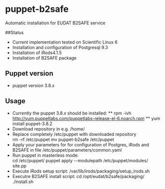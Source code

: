 # puppet-b2safe

Automatic installation for EUDAT B2SAFE service 

##Status

* Current implementation tested on Scientific Linux 6 
* Installation and configuration of Postgresql 9.3 
* Installation of iRods4.1.5
* Installation of B2SAFE package  

## Puppet version 
* puppet version 3.8.x

## Usage 
* Currently the puppet 3.8.x should be installed: 
** rpm -ivh http://yum.puppetlabs.com/puppetlabs-release-el-6.noarch.rpm
** yum install puppet-3.8.2
* Download repository in e.g. /home/ 
* Replace completely /etc/puppet with downloaded repository <br>
   rm -rf /etc/puppet 
   mv puppet-b2safe /etc/puppet
* Apply your parameters for for configuration of Postgres, iRods and B2SAFE in file 
  /etc/puppet/parameters/common.yaml 
* Run puppet in masterless mode: <br>
   cd /etc/puppet/
   puppet apply --modulepath /etc/puppet/modules/ site.pp
* Execute iRods setup script: 
  /var/lib/irods/packaging/setup_irods.sh
* Executre B2SAFE install script: 
  cd /opt/eudat/b2safe/packaging/
  ./install.sh  
 
